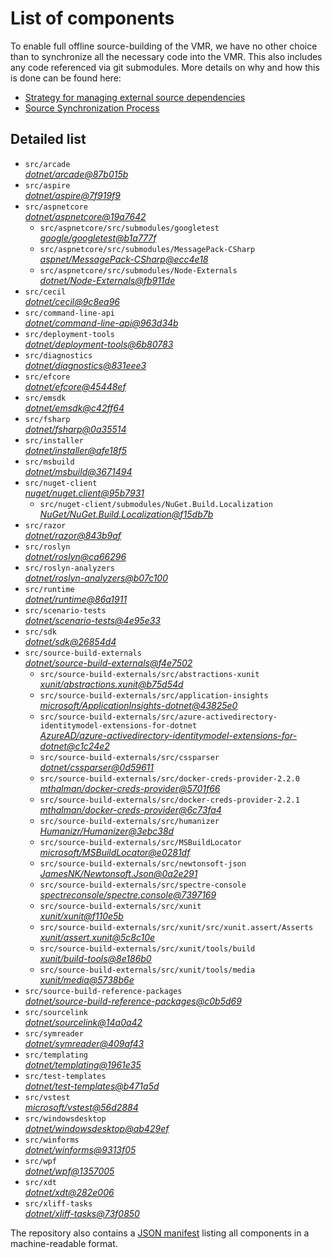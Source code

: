 ﻿# List of components

To enable full offline source-building of the VMR, we have no other choice than to synchronize all the necessary code into the VMR. This also includes any code referenced via git submodules. More details on why and how this is done can be found here:
- [Strategy for managing external source dependencies](src/arcade/Documentation/UnifiedBuild/VMR-Strategy-For-External-Source.md)
- [Source Synchronization Process](src/arcade/Documentation/UnifiedBuild/VMR-Design-And-Operation.md#source-synchronization-process)

## Detailed list

<!-- component list beginning -->
- `src/arcade`  
*[dotnet/arcade@87b015b](https://github.com/dotnet/arcade/tree/87b015b938e5400d6e57afd7650348c17a764b73)*
- `src/aspire`  
*[dotnet/aspire@7f919f9](https://github.com/dotnet/aspire/tree/7f919f99dee96dd326cedeb1c6240f6352754385)*
- `src/aspnetcore`  
*[dotnet/aspnetcore@19a7642](https://github.com/dotnet/aspnetcore/tree/19a7642697c5da642717c0e90413cb2a4aff85a9)*
    - `src/aspnetcore/src/submodules/googletest`  
    *[google/googletest@b1a777f](https://github.com/google/googletest/tree/b1a777f31913f8a047f43b2a5f823e736e7f5082)*
    - `src/aspnetcore/src/submodules/MessagePack-CSharp`  
    *[aspnet/MessagePack-CSharp@ecc4e18](https://github.com/aspnet/MessagePack-CSharp/tree/ecc4e18ad7a0c7db51cd7e3d2997a291ed01444d)*
    - `src/aspnetcore/src/submodules/Node-Externals`  
    *[dotnet/Node-Externals@fb911de](https://github.com/dotnet/Node-Externals/tree/fb911deddbaf7367146718374a403d393571f18a)*
- `src/cecil`  
*[dotnet/cecil@9c8ea96](https://github.com/dotnet/cecil/tree/9c8ea966df62f764523b51772763e74e71040a92)*
- `src/command-line-api`  
*[dotnet/command-line-api@963d34b](https://github.com/dotnet/command-line-api/tree/963d34b1fb712c673bfb198133d7e988182c9ef4)*
- `src/deployment-tools`  
*[dotnet/deployment-tools@6b80783](https://github.com/dotnet/deployment-tools/tree/6b80783f6743ee9f18940eb6acb7135e5c111d4b)*
- `src/diagnostics`  
*[dotnet/diagnostics@831eee3](https://github.com/dotnet/diagnostics/tree/831eee3a9e69dd886fa190a9914a7f66260c653a)*
- `src/efcore`  
*[dotnet/efcore@45448ef](https://github.com/dotnet/efcore/tree/45448efb1da8914489739bc4116f7a8f6c9374a2)*
- `src/emsdk`  
*[dotnet/emsdk@c42ff64](https://github.com/dotnet/emsdk/tree/c42ff642a91a8aa4345de1728c3fa585ec13e1e6)*
- `src/fsharp`  
*[dotnet/fsharp@0a35514](https://github.com/dotnet/fsharp/tree/0a35514c0940d546730303b9e4adbaeb34fc38fa)*
- `src/installer`  
*[dotnet/installer@afe18f5](https://github.com/dotnet/installer/tree/afe18f50b5e2ede2253afd0e9f49c7255797cc8b)*
- `src/msbuild`  
*[dotnet/msbuild@3671494](https://github.com/dotnet/msbuild/tree/367149434a51b18724b7a92b419644fabf06604f)*
- `src/nuget-client`  
*[nuget/nuget.client@95b7931](https://github.com/nuget/nuget.client/tree/95b79314dfece146ddcbac902111d9ff946cf514)*
    - `src/nuget-client/submodules/NuGet.Build.Localization`  
    *[NuGet/NuGet.Build.Localization@f15db7b](https://github.com/NuGet/NuGet.Build.Localization/tree/f15db7b7c6f5affbea268632ef8333d2687c8031)*
- `src/razor`  
*[dotnet/razor@843b9af](https://github.com/dotnet/razor/tree/843b9af51d1f4913193883b66a1b20f5562ddaa5)*
- `src/roslyn`  
*[dotnet/roslyn@ca66296](https://github.com/dotnet/roslyn/tree/ca66296efa86bd8078508fe7b38b91b415364f78)*
- `src/roslyn-analyzers`  
*[dotnet/roslyn-analyzers@b07c100](https://github.com/dotnet/roslyn-analyzers/tree/b07c100bfc66013a8444172d00cfa04c9ceb5a97)*
- `src/runtime`  
*[dotnet/runtime@86a1911](https://github.com/dotnet/runtime/tree/86a1911d7cbff65fc82b373e7fece572c9f0fd52)*
- `src/scenario-tests`  
*[dotnet/scenario-tests@4e95e33](https://github.com/dotnet/scenario-tests/tree/4e95e339e9ea1dfb6203122f3fd6b42296e95f39)*
- `src/sdk`  
*[dotnet/sdk@26854d4](https://github.com/dotnet/sdk/tree/26854d4fe75c45af1c17e696d98ca4c8b509f170)*
- `src/source-build-externals`  
*[dotnet/source-build-externals@f4e7502](https://github.com/dotnet/source-build-externals/tree/f4e750201aaf6bad67391a52e8138bbd7abe3019)*
    - `src/source-build-externals/src/abstractions-xunit`  
    *[xunit/abstractions.xunit@b75d54d](https://github.com/xunit/abstractions.xunit/tree/b75d54d73b141709f805c2001b16f3dd4d71539d)*
    - `src/source-build-externals/src/application-insights`  
    *[microsoft/ApplicationInsights-dotnet@43825e0](https://github.com/microsoft/ApplicationInsights-dotnet/tree/43825e06a22cdfb702fc199a7ba99a7d541d48c6)*
    - `src/source-build-externals/src/azure-activedirectory-identitymodel-extensions-for-dotnet`  
    *[AzureAD/azure-activedirectory-identitymodel-extensions-for-dotnet@c1c24e2](https://github.com/AzureAD/azure-activedirectory-identitymodel-extensions-for-dotnet/tree/c1c24e29d5eeac2a2cd53fe0b5656924bdb69e3d)*
    - `src/source-build-externals/src/cssparser`  
    *[dotnet/cssparser@0d59611](https://github.com/dotnet/cssparser/tree/0d59611784841735a7778a67aa6e9d8d000c861f)*
    - `src/source-build-externals/src/docker-creds-provider-2.2.0`  
    *[mthalman/docker-creds-provider@5701f66](https://github.com/mthalman/docker-creds-provider/tree/5701f6667c1fbd805684857baaa860383bbdfed7)*
    - `src/source-build-externals/src/docker-creds-provider-2.2.1`  
    *[mthalman/docker-creds-provider@6c73fa4](https://github.com/mthalman/docker-creds-provider/tree/6c73fa4784795ae07f49305a057abf5c473d2adb)*
    - `src/source-build-externals/src/humanizer`  
    *[Humanizr/Humanizer@3ebc38d](https://github.com/Humanizr/Humanizer/tree/3ebc38de585fc641a04b0e78ed69468453b0f8a1)*
    - `src/source-build-externals/src/MSBuildLocator`  
    *[microsoft/MSBuildLocator@e0281df](https://github.com/microsoft/MSBuildLocator/tree/e0281df33274ac3c3e22acc9b07dcb4b31d57dc0)*
    - `src/source-build-externals/src/newtonsoft-json`  
    *[JamesNK/Newtonsoft.Json@0a2e291](https://github.com/JamesNK/Newtonsoft.Json/tree/0a2e291c0d9c0c7675d445703e51750363a549ef)*
    - `src/source-build-externals/src/spectre-console`  
    *[spectreconsole/spectre.console@7397169](https://github.com/spectreconsole/spectre.console/tree/7397169a2757dc3657598bdea4ac222c0f283425)*
    - `src/source-build-externals/src/xunit`  
    *[xunit/xunit@f110e5b](https://github.com/xunit/xunit/tree/f110e5bee5dfd4c08339587c9c3df9292fcb597c)*
    - `src/source-build-externals/src/xunit/src/xunit.assert/Asserts`  
    *[xunit/assert.xunit@5c8c10e](https://github.com/xunit/assert.xunit/tree/5c8c10e085eb42f39f2fe0b40c94bf56649eb0a4)*
    - `src/source-build-externals/src/xunit/tools/build`  
    *[xunit/build-tools@8e186b0](https://github.com/xunit/build-tools/tree/8e186b0f8e398796e75453f3f18952b06d29fdfd)*
    - `src/source-build-externals/src/xunit/tools/media`  
    *[xunit/media@5738b6e](https://github.com/xunit/media/tree/5738b6e86f08e0389c4392b939c20e3eca2d9822)*
- `src/source-build-reference-packages`  
*[dotnet/source-build-reference-packages@c0b5d69](https://github.com/dotnet/source-build-reference-packages/tree/c0b5d69a1a1513528c77fffff708c7502d57c35c)*
- `src/sourcelink`  
*[dotnet/sourcelink@14a0a42](https://github.com/dotnet/sourcelink/tree/14a0a42ffb29b53fb9939f14da5a4be8c6c07e0b)*
- `src/symreader`  
*[dotnet/symreader@409af43](https://github.com/dotnet/symreader/tree/409af431ee684f9e07d34bbd4e51b9933345c1e1)*
- `src/templating`  
*[dotnet/templating@1961e35](https://github.com/dotnet/templating/tree/1961e3566f686c040d1f9076e47ebf10166ddddf)*
- `src/test-templates`  
*[dotnet/test-templates@b471a5d](https://github.com/dotnet/test-templates/tree/b471a5d85c03cbd41eb83fdfb6157362c2c04d9a)*
- `src/vstest`  
*[microsoft/vstest@56d2884](https://github.com/microsoft/vstest/tree/56d28849af08dc3143d019694aa92f186b89d2ac)*
- `src/windowsdesktop`  
*[dotnet/windowsdesktop@ab429ef](https://github.com/dotnet/windowsdesktop/tree/ab429efeedfc52f211fbe597bbc8df003706e766)*
- `src/winforms`  
*[dotnet/winforms@9313f05](https://github.com/dotnet/winforms/tree/9313f05e84328c3176eb7d80497c9505cd8aaebf)*
- `src/wpf`  
*[dotnet/wpf@1357005](https://github.com/dotnet/wpf/tree/1357005541a7ca8088e22e79d7b8ecebe4e6afce)*
- `src/xdt`  
*[dotnet/xdt@282e006](https://github.com/dotnet/xdt/tree/282e0064c30d5cef9b1c1cabb12ef6b55775c54d)*
- `src/xliff-tasks`  
*[dotnet/xliff-tasks@73f0850](https://github.com/dotnet/xliff-tasks/tree/73f0850939d96131c28cf6ea6ee5aacb4da0083a)*
<!-- component list end -->

The repository also contains a [JSON manifest](https://github.com/dotnet/dotnet/blob/main/src/source-manifest.json) listing all components in a machine-readable format.
